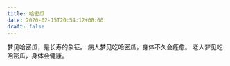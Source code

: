 ```yaml
---
title: 哈密瓜
date: 2020-02-15T20:54:12+08:00
draft: false
---
```


梦见哈密瓜，是长寿的象征。
病人梦见吃哈密瓜，身体不久会痊愈。
老人梦见吃哈密瓜，身体会健康。
